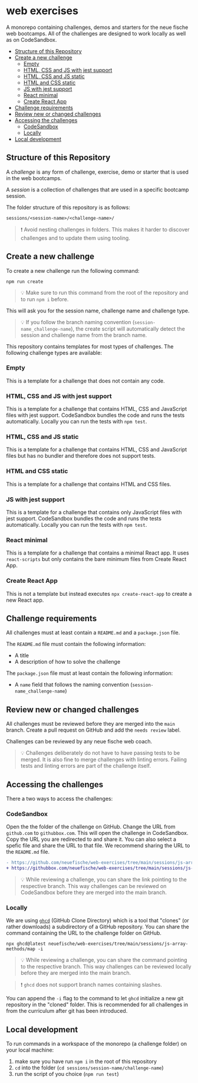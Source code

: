 # web exercises

A monorepo containing challenges, demos and starters for the neue fische web bootcamps.
All of the challenges are designed to work locally as well as on CodeSandbox.

<!-- toc -->

- [Structure of this Repository](#structure-of-this-repository)
- [Create a new challenge](#create-a-new-challenge)
  - [Empty](#empty)
  - [HTML, CSS and JS with jest support](#html-css-and-js-with-jest-support)
  - [HTML, CSS and JS static](#html-css-and-js-static)
  - [HTML and CSS static](#html-and-css-static)
  - [JS with jest support](#js-with-jest-support)
  - [React minimal](#react-minimal)
  - [Create React App](#create-react-app)
- [Challenge requirements](#challenge-requirements)
- [Review new or changed challenges](#review-new-or-changed-challenges)
- [Accessing the challenges](#accessing-the-challenges)
  - [CodeSandbox](#codesandbox)
  - [Locally](#locally)
- [Local development](#local-development)

<!-- tocstop -->

## Structure of this Repository

A _challenge_ is any form of challenge, exercise, demo or starter that is used in the web bootcamps.

A _session_ is a collection of challenges that are used in a specific bootcamp session.

The folder structure of this repository is as follows:

```
sessions/<session-name>/<challenge-name>/
```

> ❗️ Avoid nesting challenges in folders. This makes it harder to discover challenges and to update them using tooling.

## Create a new challenge

To create a new challenge run the following command:

```
npm run create
```

> 💡 Make sure to run this command from the root of the repository and to run `npm i` before.

This will ask you for the session name, challenge name and challenge type.

> 💡 If you follow the branch naming convention (`session-name_challenge-name`), the create script will automatically detect the session and challenge name from the branch name.

This repository contains templates for most types of challenges. The following challenge types are available:

### Empty

This is a template for a challenge that does not contain any code.

### HTML, CSS and JS with jest support

This is a template for a challenge that contains HTML, CSS and JavaScript files with jest support. CodeSandbox bundles the code and runs the tests automatically. Locally you can run the tests with `npm test`.

### HTML, CSS and JS static

This is a template for a challenge that contains HTML, CSS and JavaScript files but has no bundler and therefore does not support tests.

### HTML and CSS static

This is a template for a challenge that contains HTML and CSS files.

### JS with jest support

This is a template for a challenge that contains only JavaScript files with jest support. CodeSandbox bundles the code and runs the tests automatically. Locally you can run the tests with `npm test`.

### React minimal

This is a template for a challenge that contains a minimal React app. It uses `react-scripts` but only contains the bare minimum files from Create React App.

### Create React App

This is not a template but instead executes `npx create-react-app` to create a new React app.

## Challenge requirements

All challenges must at least contain a `README.md` and a `package.json` file.

The `README.md` file must contain the following information:

- A title
- A description of how to solve the challenge

The `package.json` file must at least contain the following information:

- A `name` field that follows the naming convention (`session-name_challenge-name`)

## Review new or changed challenges

All challenges must be reviewed before they are merged into the `main` branch. Create a pull request on GitHub and add the `needs review` label.

Challenges can be reviewed by any neue fische web coach.

> 💡 Challenges deliberately do not have to have passing tests to be merged. It is also fine to merge challenges with linting errors. Failing tests and linting errors are part of the challenge itself.

## Accessing the challenges

There a two ways to access the challenges:

### CodeSandbox

Open the the folder of the challenge on GitHub. Change the URL from `github.com` to `githubbox.com`. This will open the challenge in CodeSandbox. Copy the URL you are redirected to and share it. You can also select a spefic file and share the URL to that file. We recommend sharing the URL to the `README.md` file.

```diff
- https://github.com/neuefische/web-exercises/tree/main/sessions/js-array-methods/map
+ https://githubbox.com/neuefische/web-exercises/tree/main/sessions/js-array-methods/map
```

> 💡 While reviewing a challenge, you can share the link pointing to the respective branch. This way challenges can be reviewed on CodeSandbox before they are merged into the main branch.

### Locally

We are using [`ghcd`](https://github.com/djfarly/ghcd#readme) (GitHub Clone Directory) which is a tool that "clones" (or rather downloads) a subdirectory of a GitHub repository. You can share the command containing the URL to the challenge folder on GitHub.

```
npx ghcd@latest neuefische/web-exercises/tree/main/sessions/js-array-methods/map -i
```

> 💡 While reviewing a challenge, you can share the command pointing to the respective branch. This way challenges can be reviewed locally before they are merged into the main branch.

> ❗️ `ghcd` does not support branch names containing slashes.

You can append the `-i` flag to the command to let `ghcd` initialize a new git repository in the "cloned" folder. This is recommended for all challenges in from the curriculum after git has been introduced.

## Local development

To run commands in a workspace of the monorepo (a challenge folder) on your local machine:

1. make sure you have run `npm i` in the root of this repository
2. `cd` into the folder (`cd sessions/session-name/challenge-name`)
3. run the script of you choice (`npm run test`)
